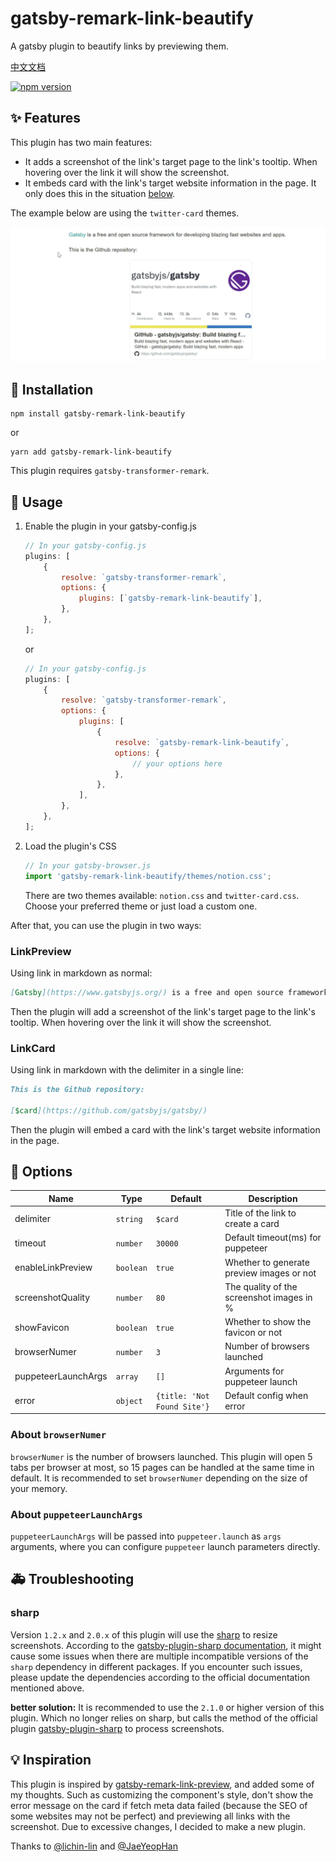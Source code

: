 # gatsby-remark-link-beautify

A gatsby plugin to beautify links by previewing them.

[中文文档](https://github.com/Talaxy009/gatsby-remark-link-beautify/blob/main/README-zh.md)

[![npm version](https://badge.fury.io/js/gatsby-remark-link-beautify.svg)](https://badge.fury.io/js/gatsby-remark-link-beautify)

## ✨ Features

This plugin has two main features:

- It adds a screenshot of the link's target page to the link's tooltip. When hovering over the link it will show the screenshot.
- It embeds card with the link's target website information in the page. It only does this in the situation [below](#LinkCard).

The example below are using the `twitter-card` themes.

![example](https://github.com/Talaxy009/gatsby-remark-link-beautify/raw/main/assets/example.gif)

## 🚚 Installation

```shell
npm install gatsby-remark-link-beautify
```

or

```shell
yarn add gatsby-remark-link-beautify
```

This plugin requires `gatsby-transformer-remark`.

## 🔦 Usage

1. Enable the plugin in your gatsby-config.js

    ```js
    // In your gatsby-config.js
    plugins: [
        {
            resolve: `gatsby-transformer-remark`,
            options: {
                plugins: [`gatsby-remark-link-beautify`],
            },
        },
    ];
    ```

    or

    ```js
    // In your gatsby-config.js
    plugins: [
        {
            resolve: `gatsby-transformer-remark`,
            options: {
                plugins: [
                    {
                        resolve: `gatsby-remark-link-beautify`,
                        options: {
                            // your options here
                        },
                    },
                ],
            },
        },
    ];
    ```

2. Load the plugin's CSS

    ```js
    // In your gatsby-browser.js
    import 'gatsby-remark-link-beautify/themes/notion.css';
    ```

    There are two themes available: `notion.css` and `twitter-card.css`. Choose your preferred theme or just load a custom one.

After that, you can use the plugin in two ways:

### LinkPreview

Using link in markdown as normal:

```md
[Gatsby](https://www.gatsbyjs.org/) is a free and open source framework for developing blazing fast websites and apps.
```

Then the plugin will add a screenshot of the link's target page to the link's tooltip. When hovering over the link it will show the screenshot.

### LinkCard

Using link in markdown with the delimiter in a single line:

```md
This is the Github repository:

[$card](https://github.com/gatsbyjs/gatsby/)
```

Then the plugin will embed a card with the link's target website information in the page.

## 🔧 Options

| Name                | Type      | Default                     | Description                               |
| ------------------- | --------- | --------------------------- | ----------------------------------------- |
| delimiter           | `string`  | `$card`                     | Title of the link to create a card        |
| timeout             | `number`  | `30000`                     | Default timeout(ms) for puppeteer         |
| enableLinkPreview   | `boolean` | `true`                      | Whether to generate preview images or not |
| screenshotQuality   | `number`  | `80`                        | The quality of the screenshot images in % |
| showFavicon         | `boolean` | `true`                      | Whether to show the favicon or not        |
| browserNumer        | `number`  | `3`                         | Number of browsers launched               |
| puppeteerLaunchArgs | `array`   | `[]`                        | Arguments for puppeteer launch            |
| error               | `object`  | `{title: 'Not Found Site'}` | Default config when error                 |

### About `browserNumer`

`browserNumer` is the number of browsers launched. This plugin will open 5 tabs per browser at most, so 15 pages can be handled at the same time in default. It is recommended to set `browserNumer` depending on the size of your memory.

### About `puppeteerLaunchArgs`

`puppeteerLaunchArgs` will be passed into `puppeteer.launch` as `args` arguments, where you can configure `puppeteer` launch parameters directly.

## 🚑️ Troubleshooting

### sharp

Version `1.2.x` and `2.0.x` of this plugin will use the [sharp](https://github.com/lovell/sharp) to resize screenshots. According to the [gatsby-plugin-sharp documentation](https://www.gatsbyjs.com/plugins/gatsby-plugin-sharp/#troubleshooting), it might cause some issues when there are multiple incompatible versions of the `sharp` dependency in different packages. If you encounter such issues, please update the dependencies according to the official documentation mentioned above.

**better solution:** It is recommended to use the `2.1.0` or higher version of this plugin. Which no longer relies on sharp, but calls the method of the official plugin [gatsby-plugin-sharp](https://github.com/gatsbyjs/gatsby/tree/master/packages/gatsby-plugin-sharp) to process screenshots.

## 💡 Inspiration

This plugin is inspired by [gatsby-remark-link-preview](https://github.com/lichin-lin/gatsby-remark-link-preview/), and added some of my thoughts. Such as customizing the component's style, don't show the error message on the card if fetch meta data failed (because the SEO of some websites may not be perfect) and previewing all links with the screenshot. Due to excessive changes, I decided to make a new plugin.

Thanks to [@lichin-lin](https://github.com/lichin-lin) and [@JaeYeopHan](https://github.com/JaeYeopHan)
